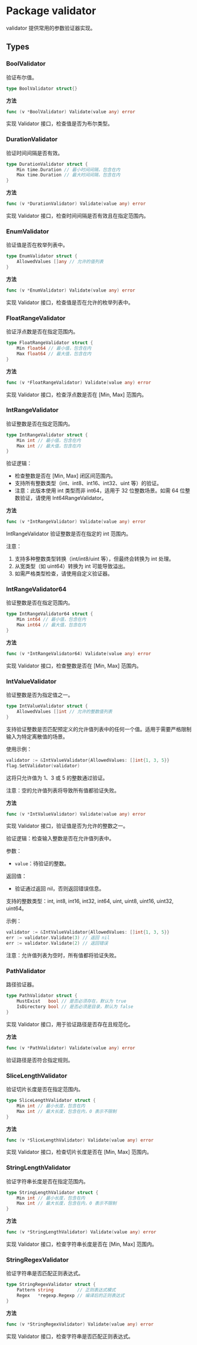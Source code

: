 # Package validator

validator 提供常用的参数验证器实现。

## Types

### BoolValidator

验证布尔值。

```go
type BoolValidator struct{}
```

**方法**

```go
func (v *BoolValidator) Validate(value any) error
```

实现 Validator 接口，检查值是否为布尔类型。

### DurationValidator

验证时间间隔是否有效。

```go
type DurationValidator struct {
    Min time.Duration // 最小时间间隔，包含在内
    Max time.Duration // 最大时间间隔，包含在内
}
```

**方法**

```go
func (v *DurationValidator) Validate(value any) error
```

实现 Validator 接口，检查时间间隔是否有效且在指定范围内。

### EnumValidator

验证值是否在枚举列表中。

```go
type EnumValidator struct {
    AllowedValues []any // 允许的值列表
}
```

**方法**

```go
func (v *EnumValidator) Validate(value any) error
```

实现 Validator 接口，检查值是否在允许的枚举列表中。

### FloatRangeValidator

验证浮点数是否在指定范围内。

```go
type FloatRangeValidator struct {
    Min float64 // 最小值，包含在内
    Max float64 // 最大值，包含在内
}
```

**方法**

```go
func (v *FloatRangeValidator) Validate(value any) error
```

实现 Validator 接口，检查浮点数是否在 [Min, Max] 范围内。

### IntRangeValidator

验证整数是否在指定范围内。

```go
type IntRangeValidator struct {
    Min int // 最小值，包含在内
    Max int // 最大值，包含在内
}
```

验证逻辑：
- 检查整数是否在 [Min, Max] 闭区间范围内。
- 支持所有整数类型（int、int8、int16、int32、uint 等）的验证。
- 注意：此版本使用 int 类型而非 int64，适用于 32 位整数场景。如需 64 位整数验证，请使用 Int64RangeValidator。

**方法**

```go
func (v *IntRangeValidator) Validate(value any) error
```

IntRangeValidator 验证整数是否在指定的 int 范围内。

注意：
1. 支持多种整数类型转换（int/int8/uint 等），但最终会转换为 int 处理。
2. 从宽类型（如 uint64）转换为 int 可能导致溢出。
3. 如需严格类型检查，请使用自定义验证器。

### IntRangeValidator64

验证整数是否在指定范围内。

```go
type IntRangeValidator64 struct {
    Min int64 // 最小值，包含在内
    Max int64 // 最大值，包含在内
}
```

**方法**

```go
func (v *IntRangeValidator64) Validate(value any) error
```

实现 Validator 接口，检查整数是否在 [Min, Max] 范围内。

### IntValueValidator

验证整数是否为指定值之一。

```go
type IntValueValidator struct {
    AllowedValues []int // 允许的整数值列表
}
```

支持验证整数是否匹配预定义的允许值列表中的任何一个值。适用于需要严格限制输入为特定离散值的场景。

使用示例：
```go
validator := &IntValueValidator{AllowedValues: []int{1, 3, 5}}
flag.SetValidator(validator)
```
这将只允许值为 1、3 或 5 的整数通过验证。

注意：空的允许值列表将导致所有值都验证失败。

**方法**

```go
func (v *IntValueValidator) Validate(value any) error
```

实现 Validator 接口，验证值是否为允许的整数之一。

验证逻辑：检查输入整数是否在允许值列表中。

参数：
- `value`：待验证的整数。

返回值：
- 验证通过返回 nil，否则返回错误信息。

支持的整数类型：int, int8, int16, int32, int64, uint, uint8, uint16, uint32, uint64。

示例：
```go
validator := &IntValueValidator{AllowedValues: []int{1, 3, 5}}
err := validator.Validate(3) // 返回 nil
err := validator.Validate(2) // 返回错误
```

注意：允许值列表为空时，所有值都将验证失败。

### PathValidator

路径验证器。

```go
type PathValidator struct {
    MustExist   bool // 是否必须存在，默认为 true
    IsDirectory bool // 是否必须是目录，默认为 false
}
```

实现 Validator 接口，用于验证路径是否存在且规范化。

**方法**

```go
func (v *PathValidator) Validate(value any) error
```

验证路径是否符合指定规则。

### SliceLengthValidator

验证切片长度是否在指定范围内。

```go
type SliceLengthValidator struct {
    Min int // 最小长度，包含在内
    Max int // 最大长度，包含在内，0 表示不限制
}
```

**方法**

```go
func (v *SliceLengthValidator) Validate(value any) error
```

实现 Validator 接口，检查切片长度是否在 [Min, Max] 范围内。

### StringLengthValidator

验证字符串长度是否在指定范围内。

```go
type StringLengthValidator struct {
    Min int // 最小长度，包含在内
    Max int // 最大长度，包含在内，0 表示不限制
}
```

**方法**

```go
func (v *StringLengthValidator) Validate(value any) error
```

实现 Validator 接口，检查字符串长度是否在 [Min, Max] 范围内。

### StringRegexValidator

验证字符串是否匹配正则表达式。

```go
type StringRegexValidator struct {
    Pattern string         // 正则表达式模式
    Regex   *regexp.Regexp // 编译后的正则表达式
}
```

**方法**

```go
func (v *StringRegexValidator) Validate(value any) error
```

实现 Validator 接口，检查字符串是否匹配正则表达式。
